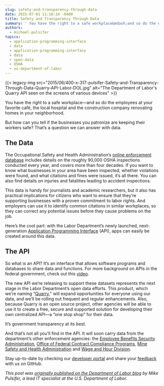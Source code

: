 ```yaml
---
slug: safety-and-transparency-through-data
date: 2015-07-01 11:10:24 -0400
title: Safety and Transparency Through Data
summary: ' You have the right to a safe workplace&mdash;and so do the employees at your favorite caf&eacute;, the local hospital and the construction company renovating homes in your neighborhood. But how can you tell if the businesses you patronize'
authors:
  - michael-pulsifer
topics:
  - application-programming-interface
  - data
  - application-programming-interface
  - data
  - open-data
  - OSHA
  - us-department-of-labor
---
```


{{< legacy-img src="2015/06/400-x-317-pulsifer-Safety-and-Transparency-Through-Data-Quarry-API-Labor-DOL.jpg" alt="The Department of Labor's Quarry API seen on the screens of various devices" >}}

You have the right to a safe workplace—and so do the employees at your favorite café, the local hospital and the construction company renovating homes in your neighborhood.

But how can you tell if the businesses you patronize are keeping their workers safe? That’s a question we can answer with data.

## The Data

The Occupational Safety and Health Administration’s [online enforcement database](http://developer.dol.gov/health-and-safety/dol-osha-enforcement/) includes details on the roughly 90,000 OSHA inspections conducted every year, and covers more than four decades. If you want to know what businesses in your area have been inspected, whether violations were found, and what citations and fines were issued, it’s all there. You can also find details on injuries and fatalities leading to accident inspections.

This data is handy for journalists and academic researchers, but it also has practical implications for citizens who want to ensure that they’re supporting businesses with a proven commitment to labor rights. And employers can use it to identify common citations in similar workplaces, so they can correct any potential issues before they cause problems on the job.

Here’s the cool part: with the Labor Department’s newly launched, next-generation [Application Programming Interface](http://usdepartmentoflabor.github.io/Quarry) (API), apps can easily be created around this data.

## The API

So what is an API? It’s an interface that allows software programs and databases to share data and functions. For more background on APIs in the federal government, check out this [video](https://www.youtube.com/watch?v=BVeiRCEwJx8&feature=youtu.be).

The new API we’re releasing to support these datasets represents the next stage in the Labor Department’s open data efforts. This product, which we’re naming “[Quarry](http://usdepartmentoflabor.github.io/Quarry/),” will expand opportunities for everyone using our data, and we’ll be rolling out frequent and regular enhancements. Also, because Quarry is an open source project, other agencies will be able to use it to create a free, secure and supported solution for developing their own centralized API—a “one stop shop” for their data.

It’s government transparency at its best.

And that’s not all you’ll find in the API. It will soon carry data from the department’s other enforcement agencies: the [Employee Benefits Security Administration](http://www.dol.gov/ebsa/), [Office of Federal Contract Compliance Programs](http://www.dol.gov/ofccp/), [Mine Safety and Health Administration](http://www.msha.gov/) and [Wage and Hour Division](http://www.dol.gov/whd/).

Stay up-to-date by checking our [developer portal](http://developer.dol.gov/) and share your [feedback](http://usdepartmentoflabor.github.io/Quarry/) with us on GitHub.

_This post was [originally published on the Department of Labor blog](https://blog.dol.gov/2015/06/26/safety-and-transparency-through-data/) by Mike Pulsifer, a lead IT specialist at the U.S. Department of Labor._